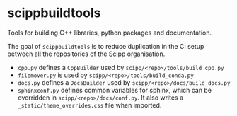 # scippbuildtools

Tools for building C++ libraries, python packages and documentation.

The goal of `scippbuildtools` is to reduce duplication in the CI setup between all the repositories of the [Scipp](https://github.com/scipp) organisation.

- `cpp.py` defines a `CppBuilder` used by `scipp/<repo>/tools/build_cpp.py`
- `filemover.py` is used by `scipp/<repo>/tools/build_conda.py`
- `docs.py` defines a `DocsBuilder` used by `scipp/<repo>/docs/build_docs.py`
- `sphinxconf.py` defines common variables for sphinx, which can be overridden in `scipp/<repo>/docs/conf.py`. It also writes a `_static/theme_overrides.css` file when imported.
